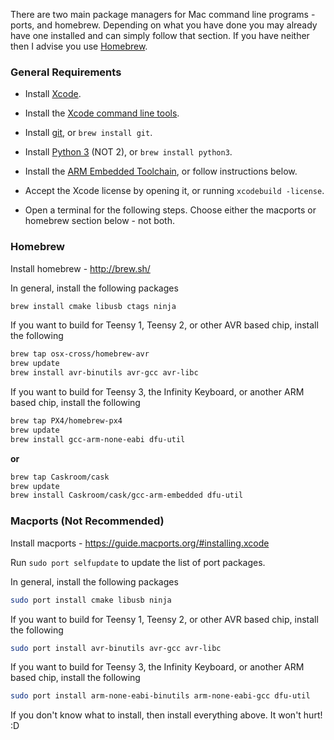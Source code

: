 There are two main package managers for Mac command line programs - ports, and homebrew. Depending on what you have done you may already have one installed and can simply follow that section. If you have neither then I advise you use [Homebrew](https://brew.sh/).

### General Requirements

- Install [Xcode](https://itunes.apple.com/us/app/xcode/id497799835).
- Install the [Xcode command line tools](https://developer.apple.com/downloads/index.action).
- Install [git](http://git-scm.com/downloads), or `brew install git`.
- Install [Python 3](https://www.python.org/downloads/) (NOT 2), or `brew install python3`.
- Install the [ARM Embedded Toolchain](https://launchpad.net/gcc-arm-embedded), or follow instructions below.

- Accept the Xcode license by opening it, or running `xcodebuild -license`.
- Open a terminal for the following steps. Choose either the macports or homebrew section below - not both.

### Homebrew

Install homebrew - http://brew.sh/

In general, install the following packages

```bash
brew install cmake libusb ctags ninja
```

If you want to build for Teensy 1, Teensy 2, or other AVR based chip, install the following

```bash
brew tap osx-cross/homebrew-avr
brew update
brew install avr-binutils avr-gcc avr-libc
```

If you want to build for Teensy 3, the Infinity Keyboard, or another ARM based chip, install the following

```bash
brew tap PX4/homebrew-px4
brew update
brew install gcc-arm-none-eabi dfu-util
```

**or**

```bash
brew tap Caskroom/cask
brew update
brew install Caskroom/cask/gcc-arm-embedded dfu-util
```

### Macports (Not Recommended)

Install macports - https://guide.macports.org/#installing.xcode

Run `sudo port selfupdate` to update the list of port packages.

In general, install the following packages

```bash
sudo port install cmake libusb ninja
```

If you want to build for Teensy 1, Teensy 2, or other AVR based chip, install the following

```bash
sudo port install avr-binutils avr-gcc avr-libc
```

If you want to build for Teensy 3, the Infinity Keyboard, or another ARM based chip, install the following

```bash
sudo port install arm-none-eabi-binutils arm-none-eabi-gcc dfu-util
```

If you don't know what to install, then install everything above. It won't hurt! :D
